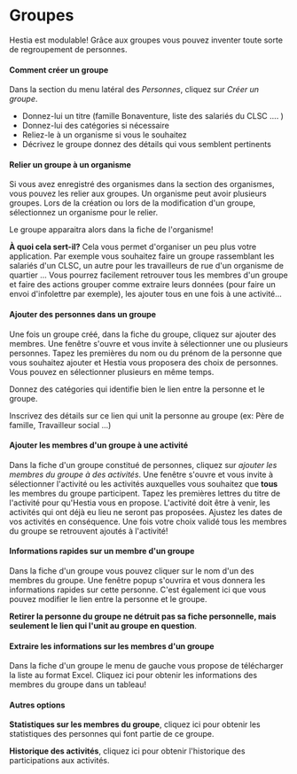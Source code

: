 # Groupes

Hestia est modulable! Grâce aux groupes vous pouvez inventer toute sorte de regroupement de personnes. 

#### Comment créer un groupe

Dans la section du menu latéral des *Personnes*, cliquez sur *Créer un groupe*.

* Donnez-lui un titre (famille Bonaventure, liste des salariés du CLSC .... )
* Donnez-lui des catégories si nécessaire
* Reliez-le à un organisme si vous le souhaitez
* Décrivez le groupe donnez des détails qui vous semblent pertinents


#### Relier un groupe à un organisme

Si vous avez enregistré des organismes dans la section des organismes, vous pouvez les relier aux groupes. Un organisme peut avoir plusieurs groupes. Lors de la création ou lors de la modification d'un groupe, sélectionnez un organisme pour le relier. 

Le groupe apparaitra alors dans la fiche de l'organisme! 

**À quoi cela sert-il?** Cela vous permet d'organiser un peu plus votre application. Par exemple vous souhaitez faire un groupe rassemblant les salariés d'un CLSC, un autre pour les travailleurs de rue d'un organisme de quartier ... Vous pourrez facilement retrouver tous les membres d'un groupe et faire des actions grouper comme extraire leurs données (pour faire un envoi d'infolettre par exemple), les ajouter tous en une fois à une activité...

#### Ajouter des personnes dans un groupe

Une fois un groupe créé, dans la fiche du groupe, cliquez sur ajouter des membres. Une fenêtre s'ouvre et vous invite à sélectionner une ou plusieurs personnes. Tapez les premières du nom ou du prénom de la personne que vous souhaitez ajouter et Hestia vous proposera des choix de personnes. Vous pouvez en sélectionner plusieurs en même temps. 

Donnez des catégories qui identifie bien le lien entre la personne et le groupe. 

Inscrivez des détails sur ce lien qui unit la personne au groupe (ex: Père de famille, Travailleur social ...)

#### Ajouter les membres d'un groupe à une activité

Dans la fiche d'un groupe constitué de personnes, cliquez sur *ajouter les membres du groupe à des activités*. Une fenêtre s'ouvre et vous invite à sélectionner l'activité ou les activités auxquelles vous souhaitez que **tous** les membres du groupe participent. Tapez les premières lettres du titre de l'activité pour qu'Hestia vous en propose. L'activité doit être à venir, les activités qui ont déjà eu lieu ne seront pas proposées. Ajustez les dates de vos activités en conséquence. Une fois votre choix validé tous les membres du groupe se retrouvent ajoutés à l'activité!


#### Informations rapides sur un membre d'un groupe

Dans la fiche d'un groupe vous pouvez cliquer sur le nom d'un des membres du groupe. Une fenêtre popup s'ouvrira et vous donnera les informations rapides sur cette personne. C'est également ici que vous pouvez modifier le lien entre la personne et le groupe. 

**Retirer la personne du groupe ne détruit pas sa fiche personnelle, mais seulement le lien qui l'unit au groupe en question**.


#### Extraire les informations sur les membres d'un groupe

Dans la fiche d'un groupe le menu de gauche vous propose de télécharger la liste au format Excel. Cliquez ici pour obtenir les informations des membres du groupe dans un tableau!

#### Autres options

**Statistiques sur les membres du groupe**, cliquez ici pour obtenir les statistiques des personnes qui font partie de ce groupe. 

**Historique des activités**, cliquez ici pour obtenir l'historique des participations aux activités.